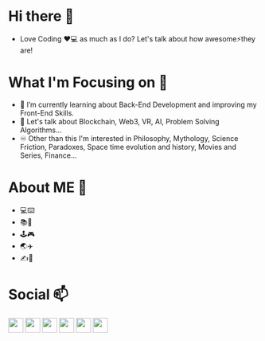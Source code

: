 # Hi there 👋

- Love Coding ❤️💻 as much as I do? Let's talk about how awesome⚡they are!

# What I'm Focusing on 🌱

- 👯 I’m currently learning about Back-End Development and improving my Front-End Skills. 
- 💬 Let's talk about Blockchain, Web3, VR, AI, Problem Solving Algorithms...
- ♾️ Other than this I'm interested in Philosophy, Mythology, Science Friction, Paradoxes, Space time evolution and history, Movies and Series, Finance...

# About ME 🤔

- 💻⌨️
- 📚📖
- 🕹🎮
- 🌏✈️
- ✍️📓

# Social 📫
<a href="https://www.twitter.com/a_nuragjain"><img src="https://cdn-icons-png.flaticon.com/512/3670/3670127.png" style="width:30px; height:30px;"></a>  <a href="https://www.twitter.com/a_nuragjain"><img src="https://cdn-icons-png.flaticon.com/512/3670/3670125.png" style="width:30px;"></a>  <a href="#"><img src="https://cdn-icons-png.flaticon.com/512/3670/3670157.png" style="width:30px;"></a>  <a href="https://www.t.me/a_nuragjain"><img src="https://cdn-icons-png.flaticon.com/512/906/906377.png" style="width:30px;"></a>  <a href="https://www.youtube.com/channel/UCCEd86oQN9DQcgespRrmT2A"><img src="https://cdn-icons-png.flaticon.com/512/3670/3670209.png" style="width:30px;"></a>  <a href="https://linkedin.com/in/anuragjain-in"><img src="https://cdn-icons-png.flaticon.com/512/3670/3670236.png" style="width:30px;"></a>
